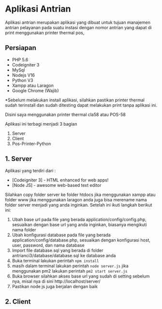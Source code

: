 # Aplikasi Antrian

Aplikasi antrian merupakan aplikasi yang dibuat untuk tujuan manajemen antrian pelayanan pada suatu instasi dengan nomor antrian yang dapat di print menggunakan printer thermal pos,

## Persiapan
- PHP 5.6
- Codeigniter 3
- MySql
- Nodejs V16
- Python V3
- Xampp atau Laragon
- Google Chrome (Wajib)

*Sebelum melakukan install aplikasi, silahkan pastikan printer thermal sudah terinstall dan sudah ditesting dapat melakukan print tanpa aplikasi ini.

Disini saya menggunakan printer thermal cla58 atau POS-58

Aplikasi ini terbagi menjadi 3 bagian
1. Server
2. Client
3. Pos-Printer-Python

## 1. Server

Aplikasi yang terdiri dari :

- [Codeigniter 3] - HTML enhanced for web apps!
- [Node JS] - awesome web-based text editor

Silahkan copy folder server ke folder htdocs jika menggunakan xampp atau folder www jika menggunakan laragon anda juga bisa merename nama folder server menjadi yang anda inginkan.
Setelah ini ikuti langkah berikut ini:
1. Ubah base url pada file yang berada application/config/config.php, sesuaikan dengan base url yang anda inginkan, biasanya mengikuti nama folder 
2. Ubah konfigurasi database pada file yang berada  application/config/database.php, sesuaikan dengan konfigurasi host, user, password, dan nama database
3. Import file database.sql yang berada di folder antrianci3/database/database.sql ke database anda
4. Buka terminal lakukan perintah `npm install`
5. masih dalam terminal lakukan perintah `node server.js` jika menggunakan pm2 lakukan perintah `pm2 start server.js`
6. Buka browser silahkan akses base url yang sudah di setting sebelum nya, misal nya di sini http://localhost/server/
7. Pastikan node js juga berjalan dengan baik


## 2. Client